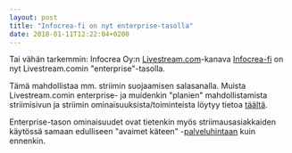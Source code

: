 ```yaml
---
layout: post
title: "Infocrea-fi on nyt enterprise-tasolla"
date: 2018-01-11T12:22:04+0200
---
```


Tai vähän tarkemmin: Infocrea Oy:n [Livestream.com](http://livestream.com)-kanava [Infocrea-fi](https://livestream.com/Infocrea-fi) on nyt Livestream.comin "enterprise"-tasolla.<!--more-->

Tämä mahdollistaa mm. striimin suojaamisen salasanalla. Muista Livestream.comin enterprise- ja muidenkin "planien" mahdollistamista striimisivun ja striimin ominaisuuksista/toiminteista löytyy tietoa [täältä](https://livestream.com/platform/pricing). 

Enterprise-tason ominaisuudet ovat tietenkin myös striimausasiakkaiden käytössä samaan edulliseen "avaimet käteen" -[palveluhintaan](http://www.infocrea.fi/tarjous/) kuin ennenkin. 

